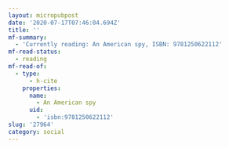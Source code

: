 ```yaml
---
layout: micropubpost
date: '2020-07-17T07:46:04.694Z'
title: ''
mf-summary:
  - 'Currently reading: An American spy, ISBN: 9781250622112'
mf-read-status:
  - reading
mf-read-of:
  - type:
      - h-cite
    properties:
      name:
        - An American spy
      uid:
        - 'isbn:9781250622112'
slug: '27964'
category: social
---
```

